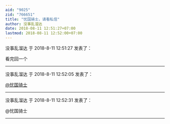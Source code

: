 ```yaml
---
aid: "9025"
zid: "766651"
title: "忧国骑士，请看私信"
author: 没事乱溜达
date: 2018-08-11 12:51:27+07:00
lastmod: 2018-08-11 12:52:00+07:00
---
```


没事乱溜达 于 2018-8-11 12:51:27 发表了：

看完回一个

---

没事乱溜达 于 2018-8-11 12:52:05 发表了：

[@忧国骑士](https://bbs.northdy.com/home.php?mod=space&uid=99735)

---

没事乱溜达 于 2018-8-11 12:52:31 发表了：

@忧国骑士

---
